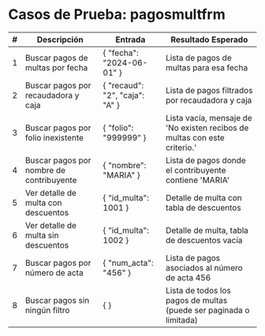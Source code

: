 # Casos de Prueba: pagosmultfrm

| # | Descripción | Entrada | Resultado Esperado |
|---|-------------|---------|-------------------|
| 1 | Buscar pagos de multas por fecha | { "fecha": "2024-06-01" } | Lista de pagos de multas para esa fecha |
| 2 | Buscar pagos por recaudadora y caja | { "recaud": "2", "caja": "A" } | Lista de pagos filtrados por recaudadora y caja |
| 3 | Buscar pagos por folio inexistente | { "folio": "999999" } | Lista vacía, mensaje de 'No existen recibos de multas con este criterio.' |
| 4 | Buscar pagos por nombre de contribuyente | { "nombre": "MARIA" } | Lista de pagos donde el contribuyente contiene 'MARIA' |
| 5 | Ver detalle de multa con descuentos | { "id_multa": 1001 } | Detalle de multa con tabla de descuentos |
| 6 | Ver detalle de multa sin descuentos | { "id_multa": 1002 } | Detalle de multa, tabla de descuentos vacía |
| 7 | Buscar pagos por número de acta | { "num_acta": "456" } | Lista de pagos asociados al número de acta 456 |
| 8 | Buscar pagos sin ningún filtro | { } | Lista de todos los pagos de multas (puede ser paginada o limitada) |
